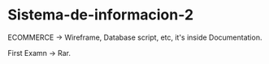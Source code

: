 # Sistema-de-informacion-2
 ECOMMERCE -> Wireframe, Database script, etc, it's inside Documentation.
 
 First Examn -> Rar.
